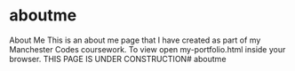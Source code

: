 # aboutme
About Me
This is an about me page that I have created as part of my Manchester Codes coursework. To view open my-portfolio.html inside your browser. 
THIS PAGE IS UNDER CONSTRUCTION# aboutme
